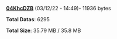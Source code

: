 [**04KhcDZB**](/data/04KhcDZB.txt) (03/12/22 - 14:49)- 11936 bytes

**Total Datas**: 6295

**Total Size**: 35.79 MB / 35.8 MB
